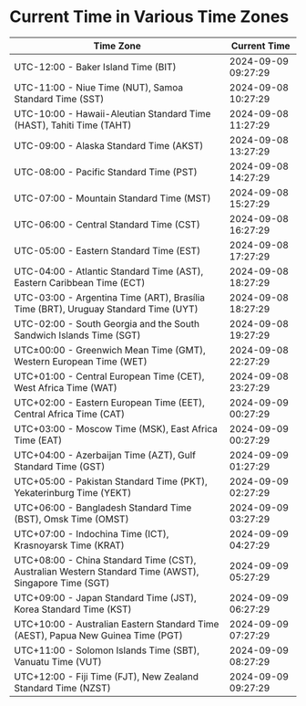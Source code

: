 # Current Time in Various Time Zones

| Time Zone | Current Time |
|-----------|--------------|
| UTC-12:00 - Baker Island Time (BIT) | 2024-09-09 09:27:29 |
| UTC-11:00 - Niue Time (NUT), Samoa Standard Time (SST) | 2024-09-08 10:27:29 |
| UTC-10:00 - Hawaii-Aleutian Standard Time (HAST), Tahiti Time (TAHT) | 2024-09-08 11:27:29 |
| UTC-09:00 - Alaska Standard Time (AKST) | 2024-09-08 13:27:29 |
| UTC-08:00 - Pacific Standard Time (PST) | 2024-09-08 14:27:29 |
| UTC-07:00 - Mountain Standard Time (MST) | 2024-09-08 15:27:29 |
| UTC-06:00 - Central Standard Time (CST) | 2024-09-08 16:27:29 |
| UTC-05:00 - Eastern Standard Time (EST) | 2024-09-08 17:27:29 |
| UTC-04:00 - Atlantic Standard Time (AST), Eastern Caribbean Time (ECT) | 2024-09-08 18:27:29 |
| UTC-03:00 - Argentina Time (ART), Brasília Time (BRT), Uruguay Standard Time (UYT) | 2024-09-08 18:27:29 |
| UTC-02:00 - South Georgia and the South Sandwich Islands Time (SGT) | 2024-09-08 19:27:29 |
| UTC±00:00 - Greenwich Mean Time (GMT), Western European Time (WET) | 2024-09-08 22:27:29 |
| UTC+01:00 - Central European Time (CET), West Africa Time (WAT) | 2024-09-08 23:27:29 |
| UTC+02:00 - Eastern European Time (EET), Central Africa Time (CAT) | 2024-09-09 00:27:29 |
| UTC+03:00 - Moscow Time (MSK), East Africa Time (EAT) | 2024-09-09 00:27:29 |
| UTC+04:00 - Azerbaijan Time (AZT), Gulf Standard Time (GST) | 2024-09-09 01:27:29 |
| UTC+05:00 - Pakistan Standard Time (PKT), Yekaterinburg Time (YEKT) | 2024-09-09 02:27:29 |
| UTC+06:00 - Bangladesh Standard Time (BST), Omsk Time (OMST) | 2024-09-09 03:27:29 |
| UTC+07:00 - Indochina Time (ICT), Krasnoyarsk Time (KRAT) | 2024-09-09 04:27:29 |
| UTC+08:00 - China Standard Time (CST), Australian Western Standard Time (AWST), Singapore Time (SGT) | 2024-09-09 05:27:29 |
| UTC+09:00 - Japan Standard Time (JST), Korea Standard Time (KST) | 2024-09-09 06:27:29 |
| UTC+10:00 - Australian Eastern Standard Time (AEST), Papua New Guinea Time (PGT) | 2024-09-09 07:27:29 |
| UTC+11:00 - Solomon Islands Time (SBT), Vanuatu Time (VUT) | 2024-09-09 08:27:29 |
| UTC+12:00 - Fiji Time (FJT), New Zealand Standard Time (NZST) | 2024-09-09 09:27:29 |
